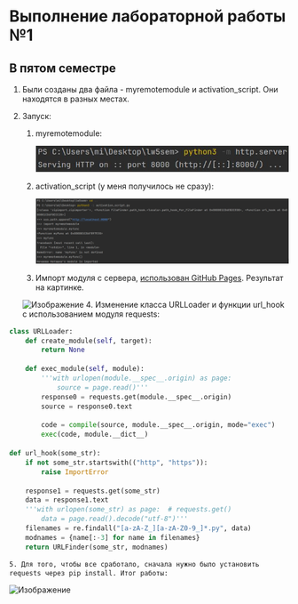 # Выполнение лабораторной работы №1
## В пятом семестре

1. Были созданы два файла - myremotemodule и activation_script. Они находятся в разных местах.
2. Запуск:
    1. myremotemodule:

        ![Изображение](pic/image0.JPG)
    2. activation_script (у меня получилось не сразу):
  
       ![Изображение](pic/image.png)
    3. Импорт модуля с сервера, [использован GitHub Pages](https://github.com/hbjnmcd/prog5lr1/tree/main). Результат на картинке.

      ![Изображение](pic/image2.png)
    4. Изменение класса URLLoader и функции url_hook с использованием модуля requests:
```python
class URLLoader:
    def create_module(self, target):
        return None

    def exec_module(self, module):
        '''with urlopen(module.__spec__.origin) as page:
            source = page.read()'''
        response0 = requests.get(module.__spec__.origin)
        source = response0.text

        code = compile(source, module.__spec__.origin, mode="exec")
        exec(code, module.__dict__)

def url_hook(some_str):
    if not some_str.startswith(("http", "https")):
        raise ImportError

    response1 = requests.get(some_str)
    data = response1.text
    '''with urlopen(some_str) as page:  # requests.get()
        data = page.read().decode("utf-8")'''
    filenames = re.findall("[a-zA-Z_][a-zA-Z0-9_]*.py", data)
    modnames = {name[:-3] for name in filenames}
    return URLFinder(some_str, modnames)
```
    5. Для того, чтобы все сработало, сначала нужно было установить requests через pip install. Итог работы:
    
 ![Изображение](pic/image3.png)
